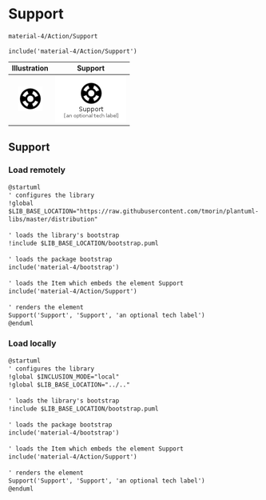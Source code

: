 # Support


```text
material-4/Action/Support
```

```text
include('material-4/Action/Support')
```



| Illustration | Support |
| :---: | :---: |
| ![illustration for Illustration](../../material-4/Action/Support.png) | ![illustration for Support](../../material-4/Action/Support.Local.png) |




## Support

### Load remotely
```plantuml
@startuml
' configures the library
!global $LIB_BASE_LOCATION="https://raw.githubusercontent.com/tmorin/plantuml-libs/master/distribution"

' loads the library's bootstrap
!include $LIB_BASE_LOCATION/bootstrap.puml

' loads the package bootstrap
include('material-4/bootstrap')

' loads the Item which embeds the element Support
include('material-4/Action/Support')

' renders the element
Support('Support', 'Support', 'an optional tech label')
@enduml
```

### Load locally
```plantuml
@startuml
' configures the library
!global $INCLUSION_MODE="local"
!global $LIB_BASE_LOCATION="../.."

' loads the library's bootstrap
!include $LIB_BASE_LOCATION/bootstrap.puml

' loads the package bootstrap
include('material-4/bootstrap')

' loads the Item which embeds the element Support
include('material-4/Action/Support')

' renders the element
Support('Support', 'Support', 'an optional tech label')
@enduml
```

